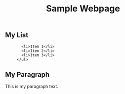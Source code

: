 <!DOCTYPE html>
<html lang="en">
<head>
    <meta charset="UTF-8">
    <meta http-equiv="X-UA-Compatible" content="IE=edge">
    <meta name="viewport" content="width=device-width, initial-scale=1.0">
    <title>Document</title>
</head>
<body>

  <header>
      <h1>Sample Webpage</h1>
  </header>

  <section>
      <h2>My List</h2>
      <ul>
        
        <li>Item 1</li>
        <li>Item 2</li>
        <li>Item 3</li>
      </ul>
  </section>

  <section>
      <h2>My Paragraph</h2>
         <p>This is my paragraph text.</p>  
  </section>
    
</body>
</html>
